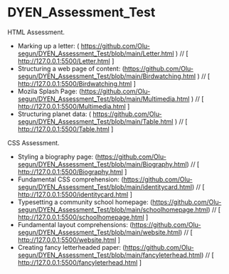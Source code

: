 # DYEN_Assessment_Test

HTML Assessment.

- Marking up a letter: ( https://github.com/Olu-segun/DYEN_Assessment_Test/blob/main/Letter.html ) // [ http://127.0.0.1:5500/Letter.html ]
- Structuring a web page of content: (https://github.com/Olu-segun/DYEN_Assessment_Test/blob/main/Birdwatching.html ) // [  http://127.0.0.1:5500/Birdwatching.html ]
- Mozila Splash Page: (https://github.com/Olu-segun/DYEN_Assessment_Test/blob/main/Multimedia.html ) // [ http://127.0.0.1:5500/Multimedia.html ] 
- Structuring planet data: ( https://github.com/Olu-segun/DYEN_Assessment_Test/blob/main/Table.html ) // [ http://127.0.0.1:5500/Table.html ]



CSS Assessment.

- Styling a biography page: (https://github.com/Olu-segun/DYEN_Assessment_Test/blob/main/Biography.html) // [ http://127.0.0.1:5500/Biography.html ]
- Fundamental CSS comprehension: (https://github.com/Olu-segun/DYEN_Assessment_Test/blob/main/identitycard.html) // [ http://127.0.0.1:5500/identitycard.html ]
- Typesetting a community school homepage: (https://github.com/Olu-segun/DYEN_Assessment_Test/blob/main/schoolhomepage.html) // [ http://127.0.0.1:5500/schoolhomepage.html ]
- Fundamental layout comprehensions: (https://github.com/Olu-segun/DYEN_Assessment_Test/blob/main/website.html) // [ http://127.0.0.1:5500/website.html ]
- Creating fancy letterheaded paper: (https://github.com/Olu-segun/DYEN_Assessment_Test/blob/main/fancyleterhead.html) // [ http://127.0.0.1:5500/fancyleterhead.html ]



